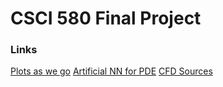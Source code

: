 # CSCI 580 Final Project

### Links
[Plots as we go](https://www.overleaf.com/read/vkbbyxsnvbsz)
[Artificial NN for PDE](https://ieeexplore.ieee.org/stamp/stamp.jsp?tp=&arnumber=712178)
[CFD Sources](http://cfd2012.com/navier-stokes-u-velocity-in-2d.html)
